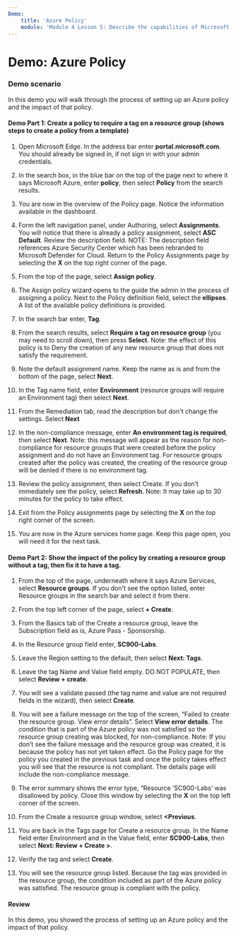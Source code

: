 ```yaml
---
Demo:
    title: 'Azure Policy'
    module: 'Module 4 Lesson 5: Describe the capabilities of Microsoft compliance solutions: Describe Azure Policy'
---
```



# Demo: Azure Policy

### Demo scenario
In this demo you will walk through the process of setting up an Azure policy and the impact of that policy.

#### Demo Part 1: Create a policy to require a tag on a resource group (shows steps to create a policy from a template)

1. Open Microsoft Edge. In the address bar enter **portal.microsoft.com**.  You should already be signed in, if not sign in with your admin credentials.

1. In the search box, in the blue bar on the top of the page next to where it says Microsoft Azure, enter **policy**, then select **Policy** from the search results.

1. You are now in the overview of the Policy page. Notice the information available in the dashboard.

1. Form the left navigation panel, under Authoring, select **Assignments**.  You will notice that there is already a policy assignment, select **ASC Default**.  Review the description field. NOTE: The description field references Azure Security Center which has been rebranded to Microsoft Defender for Cloud.  Return to the Policy Assignments page by selecting the **X** on the top right corner of the page.

1. From the top of the page, select **Assign policy**.

1. The Assign policy wizard opens to the guide the admin in the process of assigning a policy.  Next to the Policy definition field, select the **ellipses**.  A list of the available policy definitions is provided.  

1. In the search bar enter, **Tag**.

1. From the search results, select **Require a tag on resource group** (you may need to scroll down), then press **Select**.  Note: the effect of this policy is to Deny the creation of any new resource group that does not satisfy the requirement.  

1. Note the default assignment name.  Keep the name as is and from the bottom of the page, select **Next**.

1. In the Tag name field, enter **Environment** (resource groups will require an Environment tag) then select **Next**.  

1. From the Remediation tab, read the description but don't change the settings. Select **Next**

1. In the non-compliance message, enter **An environment tag is required**, then select **Next**. Note: this message will appear as the reason for non-compliance for resource groups that were created before the policy assignment and do not have an Environment tag.  For resource groups created after the policy was created, the creating of the resource group will be denied if there is no environment tag.

1. Review the policy assignment, then select Create.  If you don’t immediately see the policy, select **Refresh**. Note: It may take up to 30 minutes for the policy to take effect.

1. Exit from the Policy assignments page by selecting the **X** on the top right corner of the screen.

1. You are now in the Azure services home page.  Keep this page open, you will need it for the next task.

#### Demo Part 2:  Show the impact of the policy by creating a resource group without a tag, then fix it to have a tag.

1. From the top of the page, underneath where it says Azure Services, select **Resource groups**. If you don't see the option listed, enter Resource groups in the search bar and select it from there.

1. From the top left corner of the page, select **+ Create**.

1. From the Basics tab of the Create a resource group, leave the Subscription field as is, Azure Pass -  Sponsorship.

1. In the Resource group field enter, **SC900-Labs**.

1. Leave the Region setting to the default, then select **Next: Tags**.

1. Leave the tag Name and Value field empty.  DO NOT POPULATE, then select **Review + create**.

1. You will see a validate passed (the tag name and value are not required fields in the wizard), then select **Create**.

1. You will see a failure message on the top of the screen, “Failed to create the resource group. View error details”.  Select **View error details**. The condition that is part of the Azure policy was not satisfied so the resource group creating was blocked, for non-compliance. Note: If you don’t see the failure message and the resource group was created, it is because the policy has not yet taken effect.  Go the Policy page for the policy you created in the previous task and once the policy takes effect you will see that the resource is not compliant.  The details page will include the non-compliance message.

1. The error summary shows the error type, “Resource ‘SC900-Labs’ was disallowed by policy.  Close this window by selecting the **X** on the top left corner of the screen.

1. From the Create a resource group window, select **<Previous**.

1. You are back in the Tags page for Create a resource group.  In the Name field enter Environment and in the Value field, enter **SC900-Labs**, then select **Next: Review + Create >**.

1. Verify the tag and select **Create**.

1. You will see the resource group listed.  Because the tag was provided in the resource group, the condition included as part of the Azure policy was satisfied.  The resource group is compliant with the policy.

#### Review

In this demo, you showed the process of setting up an Azure policy and the impact of that policy.
